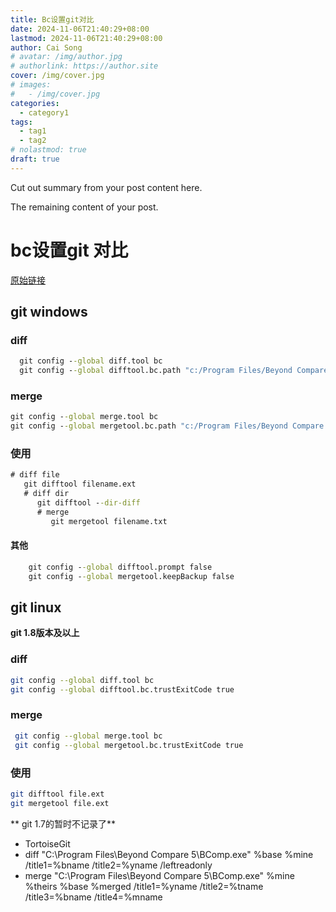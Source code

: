 ```yaml
---
title: Bc设置git对比
date: 2024-11-06T21:40:29+08:00
lastmod: 2024-11-06T21:40:29+08:00
author: Cai Song
# avatar: /img/author.jpg
# authorlink: https://author.site
cover: /img/cover.jpg
# images:
#   - /img/cover.jpg
categories:
  - category1
tags:
  - tag1
  - tag2
# nolastmod: true
draft: true
---
```


Cut out summary from your post content here.

<!--more-->

The remaining content of your post.
# bc设置git 对比
[原始链接](https://www.scootersoftware.com/kb/vcs#tortoisegit "bc")

## git windows
### diff
```bat
  git config --global diff.tool bc
  git config --global difftool.bc.path "c:/Program Files/Beyond Compare 5/bcomp.exe"
```
### merge
  ```bat
  git config --global merge.tool bc
  git config --global mergetool.bc.path "c:/Program Files/Beyond Compare 5/bcomp.exe"
  ```

### 使用
```bat
# diff file
   git difftool filename.ext
   # diff dir 
      git difftool --dir-diff
      # merge
         git mergetool filename.txt
```

#### 其他
```bat
    git config --global difftool.prompt false
    git config --global mergetool.keepBackup false
```

## git linux
**git 1.8版本及以上**
### diff
```bash
git config --global diff.tool bc
git config --global difftool.bc.trustExitCode true 
````

### merge
```bash
 git config --global merge.tool bc
 git config --global mergetool.bc.trustExitCode true
 ```

  ### 使用
  ```bash
git difftool file.ext   
git mergetool file.ext
```

** git 1.7的暂时不记录了**



* TortoiseGit
* diff
"C:\Program Files\Beyond Compare 5\BComp.exe" %base %mine /title1=%bname /title2=%yname /leftreadonly 
* merge
"C:\Program Files\Beyond Compare 5\BComp.exe" %mine %theirs %base %merged /title1=%yname /title2=%tname /title3=%bname /title4=%mname 
